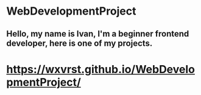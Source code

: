 # WebDevelopmentProject
## Hello, my name is Ivan, I'm a beginner frontend developer, here is one of my projects.
# https://wxvrst.github.io/WebDevelopmentProject/
